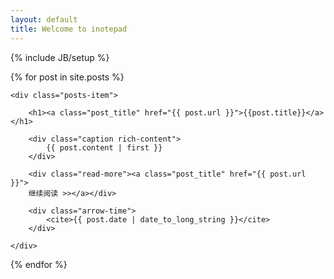 ```yaml
---
layout: default
title: Welcome to inotepad
---
```

{% include JB/setup %}

<div class="text-post posts">

{% for post in site.posts %}

    <div class="posts-item">

        <h1><a class="post_title" href="{{ post.url }}">{{post.title}}</a></h1>

        <div class="caption rich-content">
            {{ post.content | first }}
        </div>

        <div class="read-more"><a class="post_title" href="{{ post.url }}">
        继续阅读 >></a></div>

        <div class="arrow-time">
            <cite>{{ post.date | date_to_long_string }}</cite>
        </div>

    </div>

{% endfor %}

</div>
